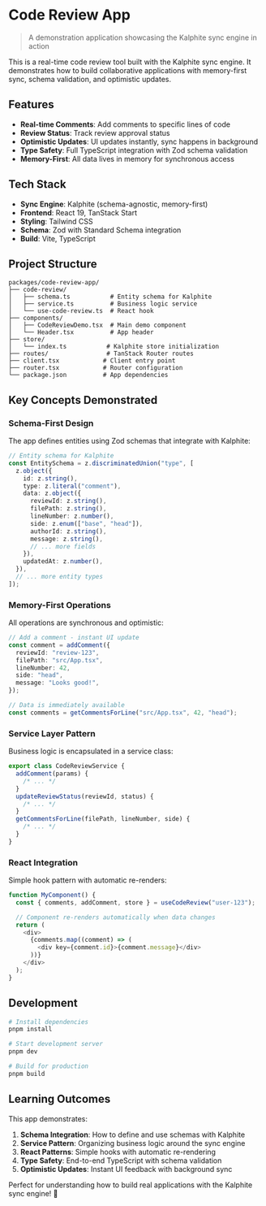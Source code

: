 # Code Review App

> A demonstration application showcasing the Kalphite sync engine in action

This is a real-time code review tool built with the Kalphite sync engine. It demonstrates how to build collaborative applications with memory-first sync, schema validation, and optimistic updates.

## Features

- **Real-time Comments**: Add comments to specific lines of code
- **Review Status**: Track review approval status
- **Optimistic Updates**: UI updates instantly, sync happens in background
- **Type Safety**: Full TypeScript integration with Zod schema validation
- **Memory-First**: All data lives in memory for synchronous access

## Tech Stack

- **Sync Engine**: Kalphite (schema-agnostic, memory-first)
- **Frontend**: React 19, TanStack Start
- **Styling**: Tailwind CSS
- **Schema**: Zod with Standard Schema integration
- **Build**: Vite, TypeScript

## Project Structure

```
packages/code-review-app/
├── code-review/
│   ├── schema.ts           # Entity schema for Kalphite
│   ├── service.ts          # Business logic service
│   └── use-code-review.ts  # React hook
├── components/
│   ├── CodeReviewDemo.tsx  # Main demo component
│   └── Header.tsx          # App header
├── store/
│   └── index.ts           # Kalphite store initialization
├── routes/                # TanStack Router routes
├── client.tsx            # Client entry point
├── router.tsx            # Router configuration
└── package.json          # App dependencies
```

## Key Concepts Demonstrated

### Schema-First Design

The app defines entities using Zod schemas that integrate with Kalphite:

```typescript
// Entity schema for Kalphite
const EntitySchema = z.discriminatedUnion("type", [
  z.object({
    id: z.string(),
    type: z.literal("comment"),
    data: z.object({
      reviewId: z.string(),
      filePath: z.string(),
      lineNumber: z.number(),
      side: z.enum(["base", "head"]),
      authorId: z.string(),
      message: z.string(),
      // ... more fields
    }),
    updatedAt: z.number(),
  }),
  // ... more entity types
]);
```

### Memory-First Operations

All operations are synchronous and optimistic:

```typescript
// Add a comment - instant UI update
const comment = addComment({
  reviewId: "review-123",
  filePath: "src/App.tsx",
  lineNumber: 42,
  side: "head",
  message: "Looks good!",
});

// Data is immediately available
const comments = getCommentsForLine("src/App.tsx", 42, "head");
```

### Service Layer Pattern

Business logic is encapsulated in a service class:

```typescript
export class CodeReviewService {
  addComment(params) {
    /* ... */
  }
  updateReviewStatus(reviewId, status) {
    /* ... */
  }
  getCommentsForLine(filePath, lineNumber, side) {
    /* ... */
  }
}
```

### React Integration

Simple hook pattern with automatic re-renders:

```typescript
function MyComponent() {
  const { comments, addComment, store } = useCodeReview("user-123");

  // Component re-renders automatically when data changes
  return (
    <div>
      {comments.map((comment) => (
        <div key={comment.id}>{comment.message}</div>
      ))}
    </div>
  );
}
```

## Development

```bash
# Install dependencies
pnpm install

# Start development server
pnpm dev

# Build for production
pnpm build
```

## Learning Outcomes

This app demonstrates:

1. **Schema Integration**: How to define and use schemas with Kalphite
2. **Service Pattern**: Organizing business logic around the sync engine
3. **React Patterns**: Simple hooks with automatic re-rendering
4. **Type Safety**: End-to-end TypeScript with schema validation
5. **Optimistic Updates**: Instant UI feedback with background sync

Perfect for understanding how to build real applications with the Kalphite sync engine! 🚀
